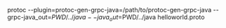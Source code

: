 protoc --plugin=protoc-gen-grpc-java=/path/to/protoc-gen-grpc-java --grpc-java_out=$PWD/../java --java_out=$PWD/../java helloworld.proto 